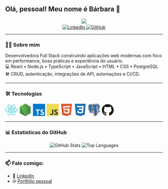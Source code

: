 ## Olá, pessoal! Meu nome é Bárbara  👋


<div id="header" align="center">
  <img src="https://media.giphy.com/media/WUlplcMpOCEmTGBtBW/giphy.gif" width="100"/>
</div>

<div align="center">
  <a href="https://www.linkedin.com/in/seu-usuario">
    <img src="https://img.shields.io/badge/LinkedIn-0077B5?logo=linkedin&logoColor=white&style=for-the-badge" alt="LinkedIn"/>
  </a>
  <a href="https://github.com/BarbaraDodsDev">
    <img src="https://img.shields.io/badge/GitHub-181717?logo=github&logoColor=white&style=for-the-badge" alt="GitHub"/>
  </a>
</div>

---

### 👩‍💻 Sobre mim
Desenvolvedora Full Stack construindo aplicações web modernas com foco em performance, boas práticas e experiência do usuário.  
💻 React • Node.js • TypeScript • JavaScript • HTML • CSS • PostgreSQL  
🛠️ CRUD, autenticação, integrações de API, automações e CI/CD.

---

### 🛠️ Tecnologias

<p>
<img src="https://github.com/devicons/devicon/blob/master/icons/react/react-original.svg" alt="React" width="40" />
<img src="https://github.com/devicons/devicon/blob/master/icons/nodejs/nodejs-original.svg" alt="Node.js" width="40" />
<img src="https://github.com/devicons/devicon/blob/master/icons/typescript/typescript-original.svg" alt="TypeScript" width="40" />
<img src="https://github.com/devicons/devicon/blob/master/icons/javascript/javascript-original.svg" alt="JavaScript" width="40" />
<img src="https://github.com/devicons/devicon/blob/master/icons/html5/html5-original.svg" alt="HTML5" width="40" />
<img src="https://github.com/devicons/devicon/blob/master/icons/css3/css3-plain.svg" alt="CSS3" width="40" />
<img src="https://github.com/devicons/devicon/blob/master/icons/postgresql/postgresql-original.svg" alt="PostgreSQL" width="40" />
<img src="https://github.com/devicons/devicon/blob/master/icons/github/github-original.svg" alt="GitHub" width="40" />
</p>

---

### 📊 Estatísticas do GitHub

<p align="center">
  <img src="https://github-readme-stats.vercel.app/api?username=BarbaraDodsDev&show_icons=true&theme=dark" alt="GitHub Stats"/>
  <img src="https://github-readme-stats.vercel.app/api/top-langs/?username=BarbaraDodsDev&layout=compact&theme=vision-friendly-dark" alt="Top Languages"/>
</p>

---

### 📫 Fale comigo:
- 🔗 [LinkedIn](https://www.linkedin.com/in/barbara-dods/)  
- 🌐 [Portfólio pessoal](https://preview.canva.site/b931d069-2f54-4278-a13e-fee3012e17c6/barbara.do/portfolio-barbara-dods/#page-4)


